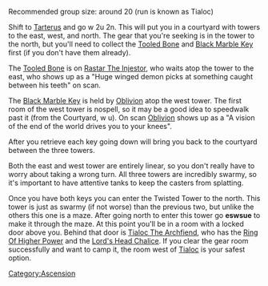Recommended group size: around 20 (run is known as Tialoc)

Shift to [Tarterus](:Category:Tarterus "wikilink") and go w 2u 2n. This
will put you in a courtyard with towers to the east, west, and north.
The gear that you're seeking is in the tower to the north, but you'll
need to collect the [Tooled Bone](Tooled_Bone "wikilink") and [Black
Marble Key](Black_Marble_Key "wikilink") first (if you don't have them
already).

The [Tooled Bone](Tooled_Bone "wikilink") is on [Rastar The
Injestor](Rastar_The_Injestor "wikilink"), who waits atop the tower to
the east, who shows up as a "Huge winged demon picks at something caught
between his teeth" on scan.

The [Black Marble Key](Black_Marble_Key "wikilink") is held by
[Oblivion](Oblivion "wikilink") atop the west tower. The first room of
the west tower is nospell, so it may be a good idea to speedwalk past it
(from the Courtyard, w u). On scan [Oblivion](Oblivion "wikilink") shows
up as a "A vision of the end of the world drives you to your knees".

After you retrieve each key going down will bring you back to the
courtyard between the three towers.

Both the east and west tower are entirely linear, so you don't really
have to worry about taking a wrong turn. All three towers are incredibly
swarmy, so it's important to have attentive tanks to keep the casters
from splatting.

Once you have both keys you can enter the Twisted Tower to the north.
This tower is just as swarmy (if not worse) than the previous two, but
unlike the others this one is a maze. After going north to enter this
tower go <b>eswsue</b> to make it through the maze. At this point you'll
be in a room with a locked door above you. Behind that door is [Tialoc
The Archfiend](Tialoc_The_Archfiend "wikilink"), who has the [Ring Of
Higher Power](Ring_Of_Higher_Power "wikilink") and the [Lord's Head
Chalice](Lord's_Head_Chalice "wikilink"). If you clear the gear room
successfully and want to camp it, the room west of
[Tialoc](Tialoc_The_Archfiend "wikilink") is your safest option.

[Category:Ascension](Category:Ascension "wikilink")
